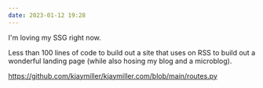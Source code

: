```yaml
---
date: 2023-01-12 19:28
---
```


I'm loving my SSG right now.

Less than 100 lines of code to build out a site that uses on RSS to build out a wonderful landing page (while also hosing my blog and a microblog).

https://github.com/kjaymiller/kjaymiller.com/blob/main/routes.py 
